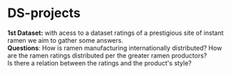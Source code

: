 # DS-projects

**1st Dataset:** with acess to a dataset ratings of a prestigious site of instant ramen we aim to gather some answers.<br />
**Questions**: How is ramen manufacturing internationally distributed? How are the ramen ratings distributed per the greater ramen productors? <br />
Is there a relation between the ratings and the product's style?<br />
